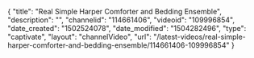 {
    "title": "Real Simple Harper Comforter and Bedding Ensemble",
    "description": "",
    "channelid": "114661406",
    "videoid": "109996854",
    "date_created": "1502524078",
    "date_modified": "1504282496",
    "type": "captivate",
    "layout": "channelVideo",
    "url": "\/latest-videos\/real-simple-harper-comforter-and-bedding-ensemble\/114661406-109996854"
}